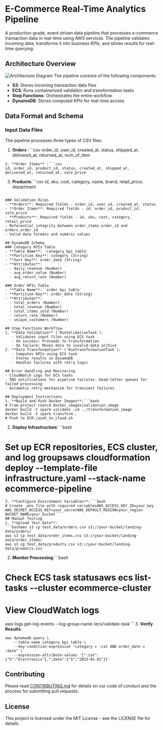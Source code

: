 # E-Commerce Real-Time Analytics Pipeline
A production-grade, event-driven data pipeline that processes e-commerce transaction data in real-time using AWS services. The pipeline validates incoming data, transforms it into business KPIs, and stores results for real-time querying.

## Architecture Overview
![Architecture Diagram](architecture_ecs.jpg)
The pipeline consists of the following components:
- **S3**: Stores incoming transaction data files
- **ECS**: Runs containerized validation and transformation tasks
- **Step Functions**: Orchestrates the entire workflow
- **DynamoDB**: Stores computed KPIs for real-time access

## Data Format and Schema
### Input Data Files
The pipeline processes three types of CSV files:
1. **Orders** :```csv
order_id, user_id, created_at, status, shipped_at, delivered_at, returned_at, num_of_item
```
2. **Order Items** :```csv
id, order_id, product_id, status, created_at, shipped_at, delivered_at, returned_at, sale_price
```
3. **Products**:```csv
id, sku, cost, category, name, brand, retail_price, department
```

### Validation Rules
- **Orders**: Required fields - order_id, user_id, created_at, status
- **Order Items**: Required fields - id, order_id, product_id, sale_price
- **Products**: Required fields - id, sku, cost, category, retail_price
- Referential integrity between order_items.order_id and orders.order_id
- Valid date formats and numeric values

## DynamoDB Schema
### Category KPIs Table
- **Table Name**: `category_kpi_table`
- **Partition Key**: category (String)
- **Sort Key**: order_date (String)
- **Attributes**:
  - daily_revenue (Number)  
  - avg_order_value (Number)
  - avg_return_rate (Number)

### Order KPIs Table
- **Table Name**: `order_kpi_table`
- **Partition Key**: order_date (String)
- **Attributes**:  
  - total_orders (Number)
  - total_revenue (Number)  
  - total_items_sold (Number)
  - return_rate (Number) 
  - unique_customers (Number)

## Step Functions Workflow
1. **Data Validation** (`RunValidationTask`):
   - Validates input files using ECS task  
   - On success: Proceeds to transformation
   - On failure: Moves data to invalid-data archive
2. **Data Transformation** (`RunTransformationTask`):  
   - Computes KPIs using ECS task
   - Stores results in DynamoDB   
   - Handles failures with retry logic

## Error Handling and Monitoring
- CloudWatch Logs for ECS tasks
- SNS notifications for pipeline failures- Dead-letter queues for failed processing
- Automatic retry mechanism for transient failures

## Deployment Instructions
1. **Build and Push Docker Images**:```bash
# From project rootcd Docker_images/validation_image
docker build -t spark-validate .cd ../transformation_image
docker build -t spark-transform .
# Push to ECR./push_to_cloud.sh
```
2. **Deploy Infrastructure**:```bash
# Set up ECR repositories, ECS cluster, and log groupsaws cloudformation deploy --template-file infrastructure.yaml --stack-name ecommerce-pipeline
```
3. **Configure Environment Variables**:```bash
# Create .env file with required variablesAWS_ACCESS_KEY_ID=your_key
AWS_SECRET_ACCESS_KEY=your_secretAWS_DEFAULT_REGION=your_region
BUCKET_NAME=your_bucket```
## Manual Testing
1. **Upload Test Data**:
```bashaws s3 cp test_data/orders.csv s3://your-bucket/landing-data/orders/
aws s3 cp test_data/order_items.csv s3://your-bucket/landing-data/order_items/
aws s3 cp test_data/products.csv s3://your-bucket/landing-data/products.csv
```
2. **Monitor Processing**:```bash
# Check ECS task statusaws ecs list-tasks --cluster ecommerce-cluster
# View CloudWatch logs
aws logs get-log-events --log-group-name /ecs/validate-task```
3. **Verify Results**:
```bash# Query DynamoDB tables
aws dynamodb query \    
    --table-name category_kpi_table \
    --key-condition-expression "category = :cat AND order_date = :date" \    
    --expression-attribute-values '{":cat":{"S":"Electronics"},":date":{"S":"2023-01-01"}}'
```
## Contributing
Please read [CONTRIBUTING.md](CONTRIBUTING.md) for details on our code of conduct and the process for submitting pull requests.
## License

This project is licensed under the MIT License - see the LICENSE file for details.











































































